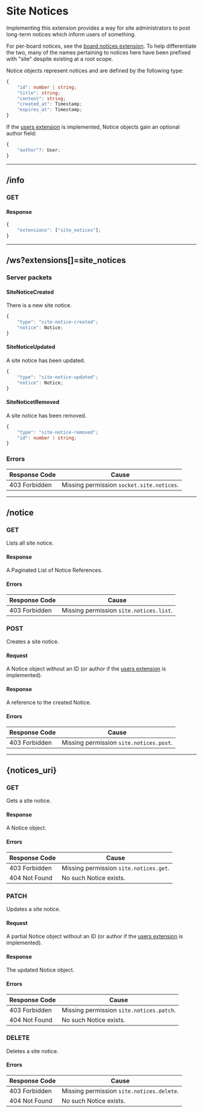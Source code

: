 Site Notices
============
Implementing this extension provides a way for site administrators to post long-term notices which inform users of something.

For per-board notices, see the [board notices extension](./board_notices.md).
To help differentiate the two, many of the names pertaining to notices here have been prefixed with "site" despite existing at a root scope.

Notice objects represent notices and are defined by the following type:
```typescript
{
	"id": number | string;
	"title": string;
	"content": string;
	"created_at": Timestamp;
	"expires_at": Timestamp;
}
```

If the [users extension](./users.md) is implemented, Notice objects gain an optional author field:
```typescript
{
	"author"?: User;
}
```

--------------------------------------------------------------------------------

## /info
### GET
#### Response
```typescript
{
	"extensions": ["site_notices"];
}
```

--------------------------------------------------------------------------------

## /ws?extensions[]=site_notices
### Server packets
#### SiteNoticeCreated
There is a new site notice.
```typescript
{
	"type": "site-notice-created";
	"notice": Notice;
}
```
#### SiteNoticeUpdated
A site notice has been updated.
```typescript
{
	"type": "site-notice-updated";
	"notice": Notice;
}
```
#### SiteNoticetRemoved
A site notice has been removed.
```typescript
{
	"type": "site-notice-removed";
	"id": number | string;
}
```
### Errors
| Response Code | Cause                                     |
|---------------|-------------------------------------------|
| 403 Forbidden | Missing permission `socket.site.notices`. |

--------------------------------------------------------------------------------

## /notice
### GET
Lists all site notice.
#### Response
A Paginated List of Notice References.
#### Errors
| Response Code | Cause                                   |
|---------------|-----------------------------------------|
| 403 Forbidden | Missing permission `site.notices.list`. |

### POST
Creates a site notice.
#### Request
A Notice object without an ID (or author if the [users extension](./users.md) is implemented).
#### Response
A reference to the created Notice.
#### Errors
| Response Code | Cause                                   |
|---------------|-----------------------------------------|
| 403 Forbidden | Missing permission `site.notices.post`. |

--------------------------------------------------------------------------------

## {notices_uri}
### GET
Gets a site notice.
#### Response
A Notice object.
#### Errors
| Response Code | Cause                                  |
|---------------|----------------------------------------|
| 403 Forbidden | Missing permission `site.notices.get`. |
| 404 Not Found | No such Notice exists.                 |

### PATCH
Updates a site notice.
#### Request
A partial Notice object without an ID (or author if the [users extension](./users.md) is implemented).
#### Response
The updated Notice object.
#### Errors
| Response Code | Cause                                    |
|---------------|------------------------------------------|
| 403 Forbidden | Missing permission `site.notices.patch`. |
| 404 Not Found | No such Notice exists.                   |

### DELETE
Deletes a site notice.
#### Errors
| Response Code | Cause                                     |
|---------------|-------------------------------------------|
| 403 Forbidden | Missing permission `site.notices.delete`. |
| 404 Not Found | No such Notice exists.                    |
